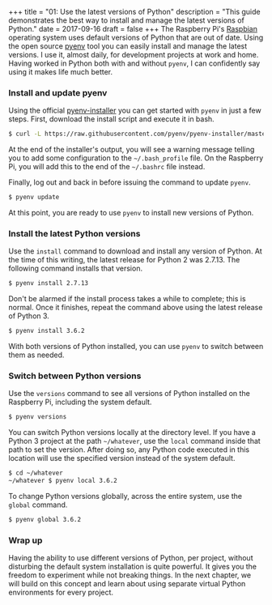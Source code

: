 +++
title = "01: Use the latest versions of Python"
description = "This guide demonstrates the best way to install and manage the latest versions of Python."
date = 2017-09-16
draft = false
+++
The Raspberry Pi's [Raspbian](https://www.raspberrypi.org/downloads/raspbian/) operating system uses default versions of Python that are out of date. Using the open source [pyenv](https://github.com/pyenv/pyenv) tool you can easily install and manage the latest versions. I use it, almost daily, for development projects at work and home. Having worked in Python both with and without `pyenv`, I can confidently say using it makes life much better.


### Install and update pyenv
Using the official [pyenv-installer](https://github.com/pyenv/pyenv-installer) you can get started with `pyenv` in just a few steps. First, download the install script and execute it in bash.

```bash
$ curl -L https://raw.githubusercontent.com/pyenv/pyenv-installer/master/bin/pyenv-installer | bash
```

At the end of the installer's output, you will see a warning message telling you to add some configuration to the `~/.bash_profile` file. On the Raspberry Pi, you will add this to the end of the `~/.bashrc` file instead.

Finally, log out and back in before issuing the command to update `pyenv`.

```bash
$ pyenv update
```

At this point, you are ready to use `pyenv` to install new versions of Python.


### Install the latest Python versions
Use the `install` command to download and install any version of Python. At the time of this writing, the latest release for Python 2 was 2.7.13. The following command installs that version.

```bash
$ pyenv install 2.7.13
```

Don't be alarmed if the install process takes a while to complete; this is normal. Once it finishes, repeat the command above using the latest release of Python 3.

```bash
$ pyenv install 3.6.2
```

With both versions of Python installed, you can use `pyenv` to switch between them as needed.


### Switch between Python versions
Use the `versions` command to see all versions of Python installed on the Raspberry Pi, including the system default.

```bash
$ pyenv versions
```

You can switch Python versions locally at the directory level. If you have a Python 3 project at the path `~/whatever`, use the `local` command inside that path to set the version. After doing so, any Python code executed in this location will use the specified version instead of the system default.

```bash
$ cd ~/whatever
~/whatever $ pyenv local 3.6.2
```

To change Python versions globally, across the entire system, use the `global` command.

```bash
$ pyenv global 3.6.2
```

### Wrap up
Having the ability to use different versions of Python, per project, without disturbing the default system installation is quite powerful. It gives you the freedom to experiment while not breaking things. In the next chapter, we will build on this concept and learn about using separate virtual Python environments for every project.

